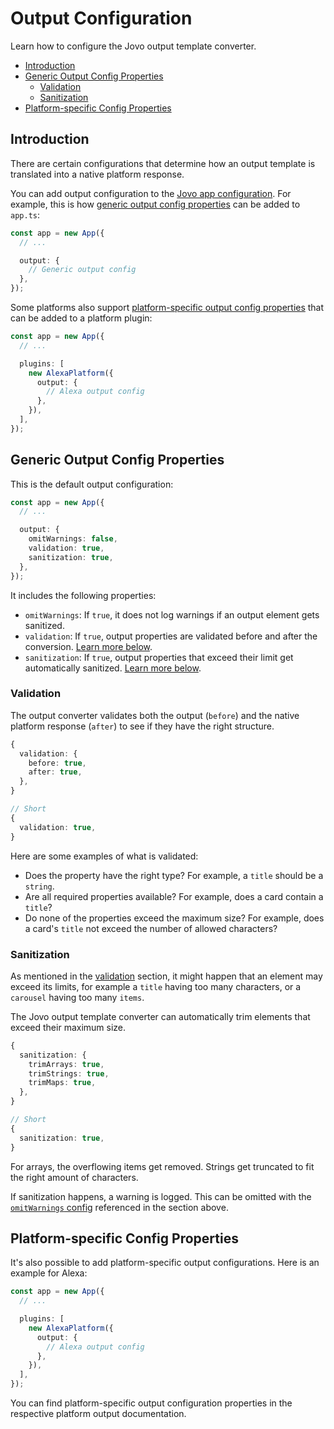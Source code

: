 # Output Configuration

Learn how to configure the Jovo output template converter.
- [Introduction](#introduction)
- [Generic Output Config Properties](#generic-output-config-properties)
  - [Validation](#validation)
  - [Sanitization](#sanitization)
- [Platform-specific Config Properties](#platform-specific-config-properties)

## Introduction

There are certain configurations that determine how an output template is translated into a native platform response.

You can add output configuration to the [Jovo app configuration](https://github.com/jovotech/jovo-framework/blob/v4dev/docs/app-config.md). For example, this is how [generic output config properties](#generic-output-config-properties) can be added to `app.ts`:

```typescript
const app = new App({
  // ...

  output: {
    // Generic output config
  },
});
```

Some platforms also support [platform-specific output config properties](#platform-specific-config-properties) that can be added to a platform plugin:

```typescript
const app = new App({
  // ...

  plugins: [
    new AlexaPlatform({
      output: {
        // Alexa output config
      },
    }),
  ],
});
```

## Generic Output Config Properties

This is the default output configuration:

```typescript
const app = new App({
  // ...

  output: {
    omitWarnings: false,
    validation: true,
    sanitization: true,
  },
});
```

It includes the following properties:

* `omitWarnings`: If `true`, it does not log warnings if an output element gets sanitized.
* `validation`: If `true`, output properties are validated before and after the conversion. [Learn more below](#validation).
* `sanitization`: If `true`, output properties that exceed their limit get automatically sanitized. [Learn more below](#sanitization).


### Validation

The output converter validates both the output (`before`) and the native platform response (`after`) to see if they have the right structure.

```typescript
{
  validation: {
    before: true,
    after: true,
  },
}

// Short
{
  validation: true,
}
```

Here are some examples of what is validated:

* Does the property have the right type? For example, a `title` should be a `string`.
* Are all required properties available? For example, does a card contain a `title`?
* Do none of the properties exceed the maximum size? For example, does a card's `title` not exceed the number of allowed characters?

### Sanitization

As mentioned in the [validation](#validation) section, it might happen that an element may exceed its limits, for example a `title` having too many characters, or a `carousel` having too many `items`.

The Jovo output template converter can automatically trim elements that exceed their maximum size.

```typescript
{
  sanitization: {
    trimArrays: true,
    trimStrings: true,
    trimMaps: true,
  },
}

// Short
{
  sanitization: true,
}
```

For arrays, the overflowing items get removed. Strings get truncated to fit the right amount of characters.

If sanitization happens, a warning is logged. This can be omitted with the [`omitWarnings` config](#generic-output-config-properties) referenced in the section above.

## Platform-specific Config Properties

It's also possible to add platform-specific output configurations. Here is an example for Alexa:

```typescript
const app = new App({
  // ...

  plugins: [
    new AlexaPlatform({
      output: {
        // Alexa output config
      },
    }),
  ],
});
```

You can find platform-specific output configuration properties in the respective platform output documentation.
